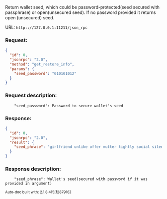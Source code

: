 Return wallet seed, which could be password-protected(seed secured with passphrase) or open(unsecured seed). If no password provided it returns open (unsecured) seed. 

URL: ```http:://127.0.0.1:11211/json_rpc```
### Request: 
```json
{
  "id": 0,
  "jsonrpc": "2.0",
  "method": "get_restore_info",
  "params": {
    "seed_password": "010101012"
  }
}
```
### Request description: 
```
    "seed_password": Password to secure wallet's seed

```
### Response: 
```json
{
  "id": 0,
  "jsonrpc": "2.0",
  "result": {
    "seed_phrase": "girlfriend unlike offer mutter tightly social silent expect constant bid nowhere reach flower bite salt becomeconversation dog rush quietly become usually lightning midnight each secret class"
  }
}
```
### Response description: 
```
    "seed_phrase": Wallet's seed(secured with password if it was provided in argument)

```
<sub>Auto-doc built with: 2.1.8.415[f287916]</sub>